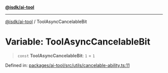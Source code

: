[**@isdk/ai-tool**](../README.md)

***

[@isdk/ai-tool](../globals.md) / ToolAsyncCancelableBit

# Variable: ToolAsyncCancelableBit

> `const` **ToolAsyncCancelableBit**: `1` = `1`

Defined in: [packages/ai-tool/src/utils/cancelable-ability.ts:11](https://github.com/isdk/ai-tool.js/blob/c084189f913fb955b91b492de68bd07ce78f8c82/src/utils/cancelable-ability.ts#L11)
